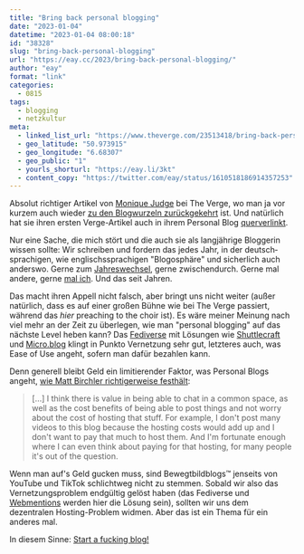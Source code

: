 ```yaml
---
title: "Bring back personal blogging"
date: "2023-01-04"
datetime: "2023-01-04 08:00:18"
id: "38328"
slug: "bring-back-personal-blogging"
url: "https://eay.cc/2023/bring-back-personal-blogging/"
author: "eay"
format: "link"
categories:
  - 0815
tags:
  - blogging
  - netzkultur
meta:
  - linked_list_url: "https://www.theverge.com/23513418/bring-back-personal-blogging"
  - geo_latitude: "50.973915"
  - geo_longitude: "6.68307"
  - geo_public: "1"
  - yourls_shorturl: "https://eay.li/3kt"
  - content_copy: "https://twitter.com/eay/status/1610518186914357253"
---
```


Absolut richtiger Artikel von [Monique Judge](http://moniquejudge.com/) bei The Verge, wo man ja vor kurzem auch wieder [zu den Blogwurzeln zurückgekehrt](https://eay.cc/2022/revolutionizing-the-media-with-blog-posts/) ist. Und natürlich hat sie ihren ersten Verge-Artikel auch in ihrem Personal Blog [querverlinkt](http://moniquejudge.com/do-you-have-a-personal-weblog/).

Nur eine Sache, die mich stört und die auch sie als langjährige Bloggerin wissen sollte: Wir schreiben und fordern das jedes Jahr, in der deutsch­sprachigen, wie englisch­ssprachigen "Blogosphäre" und sicherlich auch anderswo. Gerne zum [Jahreswechsel](https://eay.cc/2022/willkommen-in-2022/), gerne zwischendurch. Gerne mal andere, gerne [mal ich](https://eay.cc/2014/10-jahre-nach-spreeblicks-jamba-kurs-blogging-2014/). Und das seit Jahren.

Das macht ihren Appell nicht falsch, aber bringt uns nicht weiter (außer natürlich, dass es auf einer großen Bühne wie bei The Verge passiert, während das _hier_ preaching to the choir ist). Es wäre meiner Meinung nach viel mehr an der Zeit zu überlegen, wie man "personal blogging" auf das nächste Level heben kann? Das [Fediverse](https://en.wikipedia.org/wiki/Fediverse) mit Lösungen wie [Shuttlecraft](https://eay.cc/2023/shuttlecraft-self-hosted-single-user-instance-for-fediverse-compatible-micro-blogging/) und [Micro.blog](https://micro.blog/) klingt in Punkto Vernetzung sehr gut, letzteres auch, was Ease of Use angeht, sofern man dafür bezahlen kann.

Denn generell bleibt Geld ein limitierender Faktor, was Personal Blogs angeht, [wie Matt Birchler richtiger­weise festhält](https://birchtree.me/blog/if-blogging-surges-in-2023-then-thats-one-thing-i-can-thank-elon-for/):

> \[…\] I think there is value in being able to chat in a common space, as well as the cost benefits of being able to post things and not worry about the cost of hosting that stuff. For example, I don't post many videos to this blog because the hosting costs would add up and I don't want to pay that much to host them. And I'm fortunate enough where I can even think about paying for that hosting, for many people it's out of the question.

Wenn man auf's Geld gucken muss, sind Bewegtbild­blogs™ jenseits von YouTube und TikTok schlicht­weg nicht zu stemmen. Sobald wir also das Ver­netzungs­problem endgültig gelöst haben (das Fediverse und [Webmentions](https://indieweb.org/Webmention) werden hier die Lösung sein), sollten wir uns dem dezentralen Hosting-Problem widmen. Aber das ist ein Thema für ein anderes mal.

In diesem Sinne: [Start a fucking blog!](https://startafuckingblog.com/)
